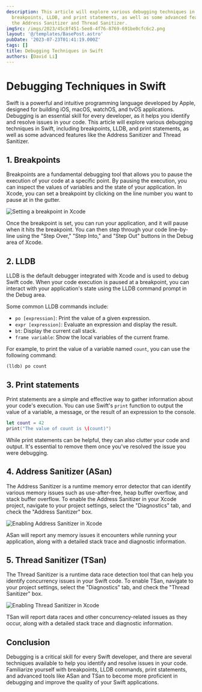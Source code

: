 ```yaml
---
description: This article will explore various debugging techniques in Swift, including
  breakpoints, LLDB, and print statements, as well as some advanced features like
  the Address Sanitizer and Thread Sanitizer.
imgSrc: /imgs/2023/45c8f451-5ee8-4f76-8769-691be0cfc6c2.png
layout: '@/templates/BasePost.astro'
pubDate: '2023-07-23T01:41:19.000Z'
tags: []
title: Debugging Techniques in Swift
authors: [David Li]
---
```


# Debugging Techniques in Swift

Swift is a powerful and intuitive programming language developed by Apple, designed for building iOS, macOS, watchOS, and tvOS applications. Debugging is an essential skill for every developer, as it helps you identify and resolve issues in your code. This article will explore various debugging techniques in Swift, including breakpoints, LLDB, and print statements, as well as some advanced features like the Address Sanitizer and Thread Sanitizer.

## 1. Breakpoints

Breakpoints are a fundamental debugging tool that allows you to pause the execution of your code at a specific point. By pausing the execution, you can inspect the values of variables and the state of your application. In Xcode, you can set a breakpoint by clicking on the line number you want to pause at in the gutter.

![Setting a breakpoint in Xcode](https://docs-assets.developer.apple.com/published/6e2ce6e3d6/8a8a84f6-50b6-4317-8975-5e5e5f5e5f5d.png)

Once the breakpoint is set, you can run your application, and it will pause when it hits the breakpoint. You can then step through your code line-by-line using the "Step Over," "Step Into," and "Step Out" buttons in the Debug area of Xcode.

## 2. LLDB

LLDB is the default debugger integrated with Xcode and is used to debug Swift code. When your code execution is paused at a breakpoint, you can interact with your application's state using the LLDB command prompt in the Debug area.

Some common LLDB commands include:

- `po [expression]`: Print the value of a given expression.
- `expr [expression]`: Evaluate an expression and display the result.
- `bt`: Display the current call stack.
- `frame variable`: Show the local variables of the current frame.

For example, to print the value of a variable named `count`, you can use the following command:

```
(lldb) po count
```

## 3. Print statements

Print statements are a simple and effective way to gather information about your code's execution. You can use Swift's `print` function to output the value of a variable, a message, or the result of an expression to the console.

```swift
let count = 42
print("The value of count is \(count)")
```

While print statements can be helpful, they can also clutter your code and output. It's essential to remove them once you've resolved the issue you were debugging.

## 4. Address Sanitizer (ASan)

The Address Sanitizer is a runtime memory error detector that can identify various memory issues such as use-after-free, heap buffer overflow, and stack buffer overflow. To enable the Address Sanitizer in your Xcode project, navigate to your project settings, select the "Diagnostics" tab, and check the "Address Sanitizer" box.

![Enabling Address Sanitizer in Xcode](https://i.stack.imgur.com/8pW5a.png)

ASan will report any memory issues it encounters while running your application, along with a detailed stack trace and diagnostic information.

## 5. Thread Sanitizer (TSan)

The Thread Sanitizer is a runtime data race detection tool that can help you identify concurrency issues in your Swift code. To enable TSan, navigate to your project settings, select the "Diagnostics" tab, and check the "Thread Sanitizer" box.

![Enabling Thread Sanitizer in Xcode](https://i.stack.imgur.com/yPeCm.png)

TSan will report data races and other concurrency-related issues as they occur, along with a detailed stack trace and diagnostic information.

## Conclusion

Debugging is a critical skill for every Swift developer, and there are several techniques available to help you identify and resolve issues in your code. Familiarize yourself with breakpoints, LLDB commands, print statements, and advanced tools like ASan and TSan to become more proficient in debugging and improve the quality of your Swift applications.